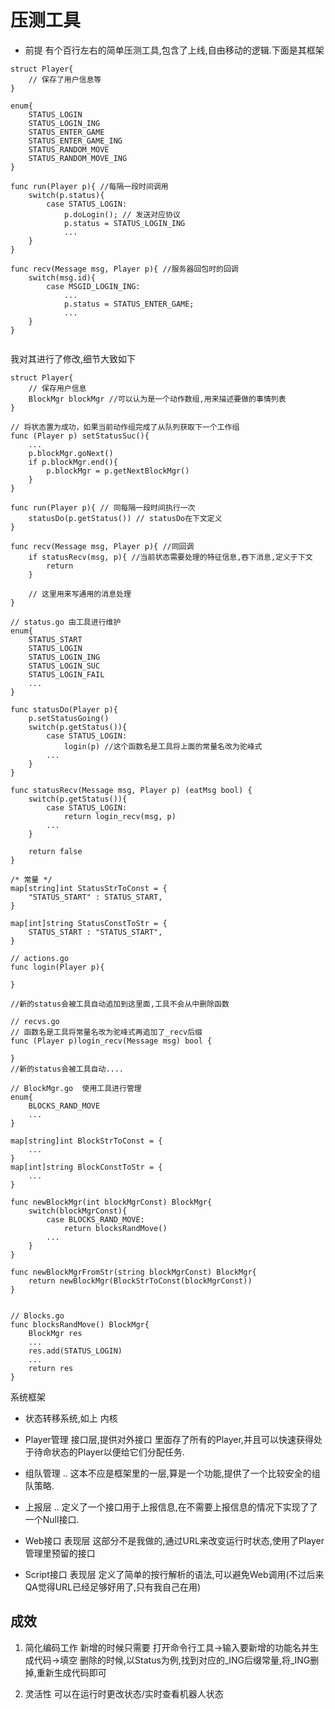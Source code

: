 # 压测工具

* 前提
有个百行左右的简单压测工具,包含了上线,自由移动的逻辑.下面是其框架


```
struct Player{
	// 保存了用户信息等
}

enum{
	STATUS_LOGIN
	STATUS_LOGIN_ING
	STATUS_ENTER_GAME
	STATUS_ENTER_GAME_ING
	STATUS_RANDOM_MOVE
	STATUS_RANDOM_MOVE_ING
}

func run(Player p){ //每隔一段时间调用
	switch(p.status){
		case STATUS_LOGIN:
			p.doLogin(); // 发送对应协议
			p.status = STATUS_LOGIN_ING
			...
	}
}

func recv(Message msg, Player p){ //服务器回包时的回调
	switch(msg.id){
		case MSGID_LOGIN_ING:
			...
			p.status = STATUS_ENTER_GAME;
			...
	}
}


```

我对其进行了修改,细节大致如下

```
struct Player{
	// 保存用户信息
	BlockMgr blockMgr //可以认为是一个动作数组,用来描述要做的事情列表
}

// 将状态置为成功，如果当前动作组完成了从队列获取下一个工作组
func (Player p) setStatusSuc(){ 
	...
	p.blockMgr.goNext()
	if p.blockMgr.end(){
		p.blockMgr = p.getNextBlockMgr()
	}
}

func run(Player p){ // 同每隔一段时间执行一次
	statusDo(p.getStatus()) // statusDo在下文定义
}

func recv(Message msg, Player p){ //同回调
	if statusRecv(msg, p){ //当前状态需要处理的特征信息,吞下消息,定义于下文
		return
	}

	// 这里用来写通用的消息处理
}

// status.go 由工具进行维护
enum{
	STATUS_START
	STATUS_LOGIN
	STATUS_LOGIN_ING
	STATUS_LOGIN_SUC
	STATUS_LOGIN_FAIL
	...
}	

func statusDo(Player p){
	p.setStatusGoing()
	switch(p.getStatus()){
		case STATUS_LOGIN:
			login(p) //这个函数名是工具将上面的常量名改为驼峰式
		...
	}	
}

func statusRecv(Message msg, Player p) (eatMsg bool) {
	switch(p.getStatus()){
		case STATUS_LOGIN:
			return login_recv(msg, p)
		...	
	}

	return false
}

/* 常量 */
map[string]int StatusStrToConst = {
	"STATUS_START" : STATUS_START,
}

map[int]string StatusConstToStr = {
	STATUS_START : "STATUS_START",
}

// actions.go 
func login(Player p){

}

//新的status会被工具自动追加到这里面,工具不会从中删除函数

// recvs.go
// 函数名是工具将常量名改为驼峰式再追加了_recv后缀
func (Player p)login_recv(Message msg) bool { 
	
}
//新的status会被工具自动....

// BlockMgr.go  使用工具进行管理
enum{
	BLOCKS_RAND_MOVE
	...
}

map[string]int BlockStrToConst = {
	...
}
map[int]string BlockConstToStr = {
	...
}

func newBlockMgr(int blockMgrConst) BlockMgr{
	switch(blockMgrConst){
		case BLOCKS_RAND_MOVE:
			return blocksRandMove()
		...
	}
}

func newBlockMgrFromStr(string blockMgrConst) BlockMgr{
	return newBlockMgr(BlockStrToConst(blockMgrConst))
}


// Blocks.go
func blocksRandMove() BlockMgr{
	BlockMgr res
	...
	res.add(STATUS_LOGIN)
	...
	return res
}

```

系统框架

* 状态转移系统,如上  内核

* Player管理         接口层,提供对外接口
里面存了所有的Player,并且可以快速获得处于待命状态的Player以便给它们分配任务.

* 组队管理           ..
这本不应是框架里的一层,算是一个功能,提供了一个比较安全的组队策略.

* 上报层             ..
定义了一个接口用于上报信息,在不需要上报信息的情况下实现了了一个Null接口.

* Web接口            表现层
这部分不是我做的,通过URL来改变运行时状态,使用了Player管理里预留的接口

* Script接口         表现层
定义了简单的按行解析的语法,可以避免Web调用(不过后来QA觉得URL已经足够好用了,只有我自己在用)


## 成效

1. 简化编码工作
新增的时候只需要 打开命令行工具->输入要新增的功能名并生成代码->填空
删除的时候,以Status为例,找到对应的_ING后缀常量,将_ING删掉,重新生成代码即可

2. 灵活性
可以在运行时更改状态/实时查看机器人状态

